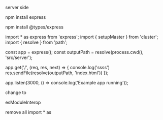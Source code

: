 server side

npm install express

npm install @types/express


import * as express from 'express';
import { setupMaster } from 'cluster';
import { resolve } from 'path';

const app = express();
const outputPath = resolve(process.cwd(), 'src/server');

app.get('/', (req, res, next) => {
  console.log('ssss')
  res.sendFile(resolve(outputPath, 'index.html'))
});

app.listen(3000, () => console.log('Example app running'));


change to 

esModuleInterop

remove all import * as 
